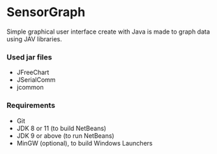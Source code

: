 # SensorGraph

Simple graphical user interface create with Java is made to graph data using JAV libraries.

### Used jar files

  * JFreeChart
  * JSerialComm
  * jcommon
  
### Requirements

  * Git
  * JDK 8 or 11 (to build NetBeans)
  * JDK 9 or above (to run NetBeans)
  * MinGW (optional), to build Windows Launchers
